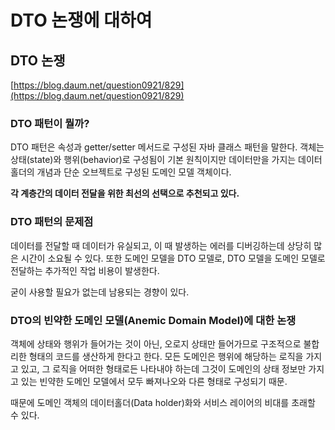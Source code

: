 # DTO 논쟁에 대하여

## DTO 논쟁

[https://blog.daum.net/question0921/829](https://blog.daum.net/question0921/829)

### **DTO 패턴이 뭘까?**

DTO 패턴은 속성과 getter/setter 메서드로 구성된 자바 클래스 패턴을 말한다. 객체는 상태\(state\)와 행위\(behavior\)로 구성됨이 기본 원칙이지만 데이터만을 가지는 데이터 홀더의 개념과 단순 오브젝트로 구성된 도메인 모델 객체이다.

**각 계층간의 데이터 전달을 위한 최선의 선택으로 추천되고 있다.**

### **DTO 패턴의 문제점**

데이터를 전달할 때 데이터가 유실되고, 이 때 발생하는 에러를 디버깅하는데 상당히 많은 시간이 소요될 수 있다. 또한 도메인 모델을 DTO 모델로, DTO 모델을 도메인 모델로 전달하는 추가적인 작업 비용이 발생한다.

굳이 사용할 필요가 없는데 남용되는 경향이 있다.

### **DTO의 빈약한 도메인 모델\(Anemic Domain Model\)에 대한 논쟁**

객체에 상태와 행위가 들어가는 것이 아닌, 오로지 상태만 들어가므로 구조적으로 불합리한 형태의 코드를 생산하게 한다고 한다. 모든 도메인은 행위에 해당하는 로직을 가지고 있고, 그 로직을 어떠한 형태로든 나타내야 하는데 그것이 도메인의 상태 정보만 가지고 있는 빈약한 도메인 모델에서 모두 빠져나오와 다른 형태로 구성되기 때문.

때문에 도메인 객체의 데이터홀더\(Data holder\)화와 서비스 레이어의 비대를 초래할 수 있다.

